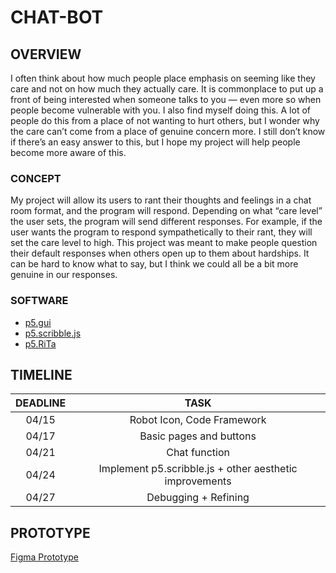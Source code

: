 # CHAT-BOT

## OVERVIEW

I often think about how much people place emphasis on seeming like they care and not on how much they actually care. It is commonplace to put up a front of being interested when someone talks to you — even more so when people become vulnerable with you. I also find myself doing this. A lot of people do this from a place of not wanting to hurt others, but I wonder why the care can’t come from a place of genuine concern more. I still don’t know if there’s an easy answer to this, but I hope my project will help people become more aware of this.

### CONCEPT

My project will allow its users to rant their thoughts and feelings in a chat room format, and the program will respond. Depending on what “care level” the user sets, the program will send different responses. For example, if the user wants the program to respond sympathetically to their rant, they will set the care level to high. This project was meant to make people question their default responses when others open up to them about hardships. It can be hard to know what to say, but I think we could all be a bit more genuine in our responses.

### SOFTWARE

- [p5.gui](https://github.com/bitcraftlab/p5.gui)
- [p5.scribble.js](https://github.com/generative-light/p5.scribble.js)
- [p5.RiTa](https://rednoise.org/rita/)

## TIMELINE

| DEADLINE |                          TASK                           |
| :------: | :-----------------------------------------------------: |
|  04/15   |               Robot Icon, Code Framework                |
|  04/17   |                 Basic pages and buttons                 |
|  04/21   |                      Chat function                      |
|  04/24   | Implement p5.scribble.js + other aesthetic improvements |
|  04/27   |                  Debugging + Refining                   |

## PROTOTYPE

[Figma Prototype](https://www.figma.com/proto/xR2EgktpvV5G53fElsAed6/Untitled?node-id=7%3A82&scaling=scale-down&page-id=0%3A1&starting-point-node-id=2%3A2)
